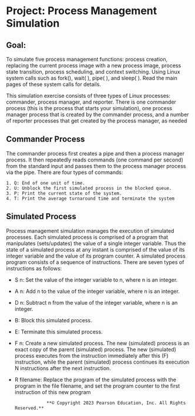 # Project: Process Management Simulation

## Goal: 
To simulate five process management functions: process creation, replacing the
current process image with a new process image, process state transition, process
scheduling, and context switching.
Using Linux system calls such as fork(), wait( ), pipe( ), and sleep( ). 
Read the main pages of these system calls for details.

This simulation exercise consists of three types of Linux processes: commander, process
manager, and reporter. There is one commander process (this is the process that starts
your simulation), one process manager process that is created by the commander process,
and a number of reporter processes that get created by the process manager, as needed

## Commander Process
The commander process first creates a pipe and then a process manager process. It then
repeatedly reads commands (one command per second) from the standard input and
passes them to the process manager process via the pipe. There are four types of
commands:
```
1. Q: End of one unit of time.
2. U: Unblock the first simulated process in the blocked queue.
3. P: Print the current state of the system.
4. T: Print the average turnaround time and terminate the system
```
## Simulated Process
Process management simulation manages the execution of simulated processes. Each
simulated process is comprised of a program that manipulates (sets/updates) the value of
a single integer variable. Thus the state of a simulated process at any instant is comprised
of the value of its integer variable and the value of its program counter. A simulated
process program consists of a sequence of instructions. There are seven types of
instructions as follows:
- S n: Set the value of the integer variable to n, where n is an integer.
- A n: Add n to the value of the integer variable, where n is an integer.
- D n: Subtract n from the value of the integer variable, where n is an integer.
- B: Block this simulated process.
- E: Terminate this simulated process.
- F n: Create a new simulated process. The new (simulated) process is an exact copy of
the parent (simulated) process. The new (simulated) process executes from the instruction
immediately after this (F) instruction, while the parent (simulated) process continues its
execution N instructions after the next instruction.
- R filename: Replace the program of the simulated process with the program in the file
filename, and set the program counter to the first instruction of this new program

                  **© Copyright 2023 Pearson Education, Inc. All Rights Reserved.**
